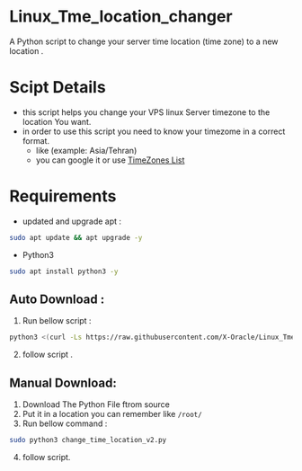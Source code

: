 # Linux_Tme_location_changer
A Python script to change your server time location (time zone) to a new location .

# Scipt Details
- this script helps you change your VPS linux Server timezone to the location You want.
- in order to use this script you need to know your timezome in a correct format.
  - like (example: Asia/Tehran)
  - you can google it or use [TimeZones List](http://www.timezoneconverter.com/cgi-bin/timezones.tzc)

# Requirements
- updated and upgrade apt :
```bash
sudo apt update && apt upgrade -y
```
- Python3
```bash
sudo apt install python3 -y
```

## Auto Download :
1. Run bellow script :
```bash
python3 <(curl -Ls https://raw.githubusercontent.com/X-Oracle/Linux_Tme_location_changer/main/timezone_changer.py)
```
2. follow script .

## Manual Download:
1. Download The Python File ftrom source
2. Put it in a location you can remember like `/root/`
3. Run bellow command :
```bash
sudo python3 change_time_location_v2.py
```
4. follow script.
